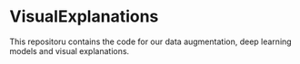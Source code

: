 # VisualExplanations

This repositoru contains the code for our data augmentation, deep learning models and visual explanations.

